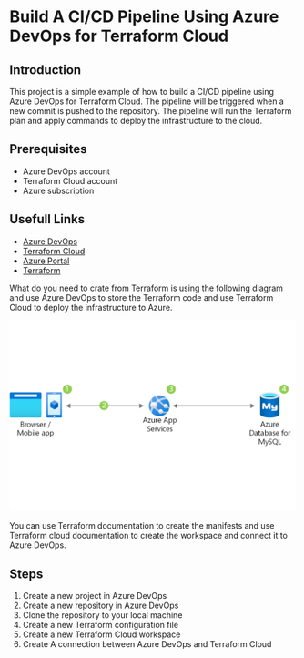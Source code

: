 # Build A CI/CD Pipeline Using Azure DevOps for Terraform Cloud

## Introduction

This project is a simple example of how to build a CI/CD pipeline using Azure DevOps for Terraform Cloud. The pipeline will be triggered when a new commit is pushed to the repository. The pipeline will run the Terraform plan and apply commands to deploy the infrastructure to the cloud.

## Prerequisites

- Azure DevOps account
- Terraform Cloud account
- Azure subscription

## Usefull Links

- [Azure DevOps](https://dev.azure.com/)
- [Terraform Cloud](https://app.terraform.io/)
- [Azure Portal](https://portal.azure.com/)
- [Terraform](https://www.terraform.io/)

What do you need to crate from Terraform is using the following diagram and use Azure DevOps to store the Terraform code and use Terraform Cloud to deploy the infrastructure to Azure.

![Azure Web App and MySql Database](../Images/scalable-web-and-mobile-applications-using-azure-database-for-mysql.png)

You can use Terraform documentation to create the manifests and use Terraform cloud documentation to create the workspace and connect it to Azure DevOps.

## Steps

1. Create a new project in Azure DevOps
2. Create a new repository in Azure DevOps
3. Clone the repository to your local machine
4. Create a new Terraform configuration file
5. Create a new Terraform Cloud workspace
6. Create A connection between Azure DevOps and Terraform Cloud
